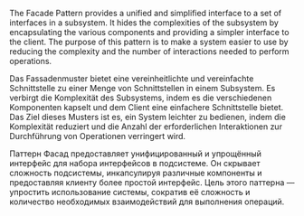 The Facade Pattern provides a unified and simplified interface to a set of interfaces in a subsystem. It hides the complexities of the subsystem by encapsulating the various components and providing a simpler interface to the client. The purpose of this pattern is to make a system easier to use by reducing the complexity and the number of interactions needed to perform operations.

Das Fassadenmuster bietet eine vereinheitlichte und vereinfachte Schnittstelle zu einer Menge von Schnittstellen in einem Subsystem. Es verbirgt die Komplexität des Subsystems, indem es die verschiedenen Komponenten kapselt und dem Client eine einfachere Schnittstelle bietet. Das Ziel dieses Musters ist es, ein System leichter zu bedienen, indem die Komplexität reduziert und die Anzahl der erforderlichen Interaktionen zur Durchführung von Operationen verringert wird.

Паттерн Фасад предоставляет унифицированный и упрощённый интерфейс для набора интерфейсов в подсистеме. Он скрывает сложность подсистемы, инкапсулируя различные компоненты и предоставляя клиенту более простой интерфейс. Цель этого паттерна — упростить использование системы, сократив её сложность и количество необходимых взаимодействий для выполнения операций.

